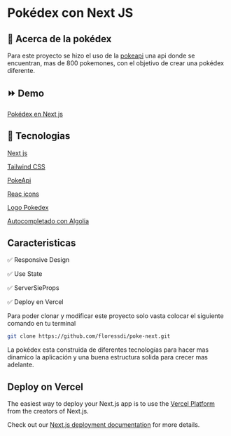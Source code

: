 

# Pokédex con Next JS

## 🎯 Acerca de la pokédex

Para este proyecto se hizo el uso de la [pokeapi](https://pokeapi.co/) una api donde se encuentran, mas de 800 pokemones, con el objetivo de crear una pokédex diferente.


## ⏩ Demo

[Pokédex en Next js](https://poke-next-sand.vercel.app/)


 
## 🚀 Tecnologias

[Next js](https://nextjs.org/)

[Tailwind CSS](https://tailwindcss.com/)

[PokeApi](https://pokeapi.co/)

[Reac icons](https://react-icons.github.io/react-icons)

[Logo Pokedex](https://fontmeme.com/es/fuente-pokemon/)

[Autocompletado con Algolia](https://github.com/algolia/autocomplete)

## Caracteristicas
✅ Responsive Design

✅ Use State

✅ ServerSieProps

✅ Deploy en Vercel

Para poder clonar y modificar este proyecto solo vasta colocar el siguiente comando en tu terminal 

```bash
git clone https://github.com/floressdi/poke-next.git
```


La pokédex esta construida de diferentes tecnologías para hacer mas dinamico la aplicación y una buena estructura solida para crecer mas adelante.


## Deploy on Vercel

The easiest way to deploy your Next.js app is to use the [Vercel Platform](https://vercel.com/new?utm_medium=default-template&filter=next.js&utm_source=create-next-app&utm_campaign=create-next-app-readme) from the creators of Next.js.

Check out our [Next.js deployment documentation](https://nextjs.org/docs/deployment) for more details.
